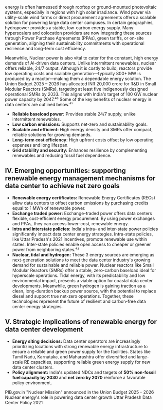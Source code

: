 energy is often harnessed through rooftop or ground-mounted photovoltaic systems, especially in regions with high solar irradiance. Wind power via utility-scale wind farms or direct procurement agreements offers a scalable solution for powering large data center campuses. In certain geographies, hydropower provides a stable, low-carbon energy supply. Many hyperscalers and colocation providers are now integrating these sources through Power Purchase Agreements (PPAs), green tariffs, or on-site generation, aligning their sustainability commitments with operational resilience and long-term cost efficiency.

Meanwhile, Nuclear power is also vital to cater for the constant, high energy demands of AI-driven data centers. Unlike intermittent renewables, nuclear offers reliable, 24/7 output. Although it is costly to build, reactors provide low operating costs and scalable generation—typically 800+ MW is produced by a reactor—making them a dependable energy solution. The Union Budget 2025 – 2026 has allocated INR 20,000 crore for R&D in Small Modular Reactors (SMRs), targeting at least five indigenously designed operational SMRs by 2033. This aligns with India's target of 100 GW nuclear power capacity by 2047.⁴⁰ Some of the key benefits of nuclear energy in data centers are outlined below.⁴¹

*   **Reliable baseload power:** Provides stable 24/7 supply, unlike intermittent renewables.
*   **Low carbon emissions:** Supports net-zero and sustainability goals.
*   **Scalable and efficient:** High energy density and SMRs offer compact, reliable solutions for growing demands.
*   **Long-term cost efficiency:** High upfront costs offset by low operating expenses and long lifespan.
*   **Grid stability and security:** Enhances resilience by complementing renewables and reducing fossil fuel dependence.

## IV. Emerging opportunities: supporting renewable energy management mechanisms for data center to achieve net zero goals

*   **Renewable energy certificates:** Renewable Energy Certificates (RECs) allow data centers to offset carbon emissions by purchasing credits equal to 1 MWh of renewable power.
*   **Exchange traded power:** Exchange-traded power offers data centers flexible, cost-efficient energy procurement. By using power exchanges and PPAs, they can access lower-cost, renewable energy.
*   **Intra and interstate policies:** India's intra- and inter-state power policies significantly impact data center energy strategies. Intra-state policies, like Uttar Pradesh's 2021 incentives, promote renewable use within states. Inter-state policies enable open access to cheaper or greener power from neighboring states.⁴²
*   **Nuclear, tidal and hydrogen:** These 3 energy sources are emerging as next-generation solutions to meet the data center industry's growing demand for sustainable and reliable power. Nuclear reactors like Small Modular Reactors (SMRs) offer a stable, zero-carbon baseload ideal for hyperscale operations. Tidal energy, with its predictability and low environmental impact, presents a viable option for coastal data center developments. Meanwhile, green hydrogen is gaining traction as a clean, long-duration backup power source, with the potential to replace diesel and support true net-zero operations. Together, these technologies represent the future of resilient and carbon-free data center energy strategies.

## V. Strategic implications of renewable energy for data center development

*   **Energy siting decisions:** Data center operators are increasingly prioritizing locations with strong renewable energy infrastructure to ensure a reliable and green power supply for the facilities. States like Tamil Nadu, Karnataka, and Maharashtra offer diversified and large-scale RE capacities, supporting reliable green energy supply for new data center clusters.
*   **Policy alignment:** India's updated NDCs and targets of **50% non-fossil fuel capacity by 2030** and **net zero by 2070** reinforce a favorable policy environment.

PIB.gov.in "Nuclear Mission" announced in the Union Budget 2025 – 2026
Nuclear energy's role in powering data center growth
Uttar Pradesh Data Center Policy 2021